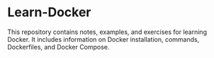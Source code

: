 # Learn-Docker
This repository contains notes, examples, and exercises for learning Docker. It includes information on Docker installation, commands, Dockerfiles, and Docker Compose.
